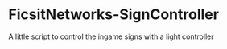 # FicsitNetworks-SignController
A little script to control the ingame signs with a light controller
